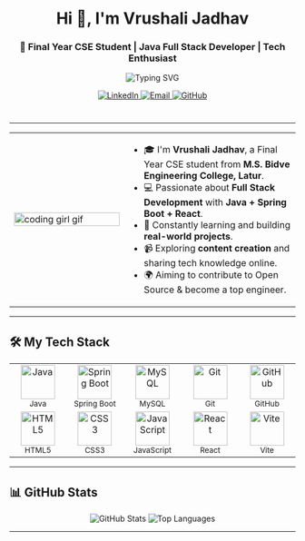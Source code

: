 <h1 align="center">Hi 👋, I'm Vrushali Jadhav</h1>
<h3 align="center">🚀 Final Year CSE Student | Java Full Stack Developer | Tech Enthusiast</h3>

<p align="center">
  <img src="https://readme-typing-svg.demolab.com?font=Fira+Code&duration=3000&pause=1000&center=true&vCenter=true&width=435&lines=Full+Stack+Developer;Java+%7C+Spring+Boot+%7C+React;Loves+Clean+Code+and+DSA;Open+to+Jobs" alt="Typing SVG" />
</p>

<p align="center" style="margin-bottom: 40px;">
  <a href="https://www.linkedin.com/in/vrushali-jadhav007" target="_blank" rel="noopener noreferrer">
    <img src="https://img.shields.io/badge/LinkedIn-0077B5?style=for-the-badge&logo=linkedin&logoColor=white" alt="LinkedIn" />
  </a>
  <a href="mailto:vrushalinjadhav123@gmail.com" target="_blank" rel="noopener noreferrer">
    <img src="https://img.shields.io/badge/Email-D14836?style=for-the-badge&logo=gmail&logoColor=white" alt="Email" />
  </a>
  <a href="https://github.com/vrushalii77" target="_blank" rel="noopener noreferrer">
    <img src="https://img.shields.io/badge/GitHub-181717?style=for-the-badge&logo=github&logoColor=white" alt="GitHub" />
  </a>
</p>

---


<table>
  <tr>
    <td width="40%">
      <img src="https://media.giphy.com/media/L1R1tvI9svkIWwpVYr/giphy.gif" width="100%" alt="coding girl gif" />
    </td>
    <td width="60%">
      <ul>
        <li>🎓 I'm <strong>Vrushali Jadhav</strong>, a Final Year CSE student from <strong>M.S. Bidve Engineering College, Latur</strong>.</li>
        <li>💻 Passionate about <strong>Full Stack Development</strong> with <strong>Java + Spring Boot + React</strong>.</li>
        <li>🧠 Constantly learning and building <strong>real-world projects</strong>.</li>
        <li>📹 Exploring <strong>content creation</strong> and sharing tech knowledge online.</li>
        <li>🌍 Aiming to contribute to Open Source & become a top engineer.</li>
      </ul>
    </td>
  </tr>
</table>

---

## 🛠️ My Tech Stack
<div align="center">
  <table>
    <tr>
      <td align="center" width="100">
        <img src="https://cdn.jsdelivr.net/gh/devicons/devicon/icons/java/java-original.svg" alt="Java" width="60" height="60" /><br />
        <sub>Java</sub>
      </td>
      <td align="center" width="100">
        <img src="https://cdn.jsdelivr.net/gh/devicons/devicon/icons/spring/spring-original.svg" alt="Spring Boot" width="60" height="60" /><br />
        <sub>Spring Boot</sub>
      </td>
      <td align="center" width="100">
        <img src="https://cdn.jsdelivr.net/gh/devicons/devicon/icons/mysql/mysql-original-wordmark.svg" alt="MySQL" width="60" height="60" /><br />
        <sub>MySQL</sub>
      </td>
      <td align="center" width="100">
        <img src="https://cdn.jsdelivr.net/gh/devicons/devicon/icons/git/git-original.svg" alt="Git" width="60" height="60" /><br />
        <sub>Git</sub>
      </td>
      <td align="center" width="100">
        <img src="https://cdn.jsdelivr.net/gh/devicons/devicon/icons/github/github-original.svg" alt="GitHub" width="60" height="60" /><br />
        <sub>GitHub</sub>
      </td>
    </tr>
    <tr>
      <td align="center" width="100">
        <img src="https://cdn.jsdelivr.net/gh/devicons/devicon/icons/html5/html5-original.svg" alt="HTML5" width="60" height="60" /><br />
        <sub>HTML5</sub>
      </td>
      <td align="center" width="100">
        <img src="https://cdn.jsdelivr.net/gh/devicons/devicon/icons/css3/css3-original.svg" alt="CSS3" width="60" height="60" /><br />
        <sub>CSS3</sub>
      </td>
      <td align="center" width="100">
        <img src="https://cdn.jsdelivr.net/gh/devicons/devicon/icons/javascript/javascript-original.svg" alt="JavaScript" width="60" height="60" /><br />
        <sub>JavaScript</sub>
      </td>
      <td align="center" width="100">
        <img src="https://cdn.jsdelivr.net/gh/devicons/devicon/icons/react/react-original.svg" alt="React" width="60" height="60" /><br />
        <sub>React</sub>
      </td>
      <td align="center" width="100">
        <img src="https://cdn.jsdelivr.net/gh/devicons/devicon/icons/vite/vite-original.svg" alt="Vite" width="60" height="60" /><br />
        <sub>Vite</sub>
      </td>
    </tr>
  </table>
</div>

---

## 📊 GitHub Stats

<p align="center">
  <img src="https://github-readme-stats.vercel.app/api?username=vrushalii77&show_icons=true&theme=radical" alt="GitHub Stats" />
  <img src="https://github-readme-stats.vercel.app/api/top-langs/?username=vrushalii77&layout=compact&theme=radical" alt="Top Languages" />
</p>


---

